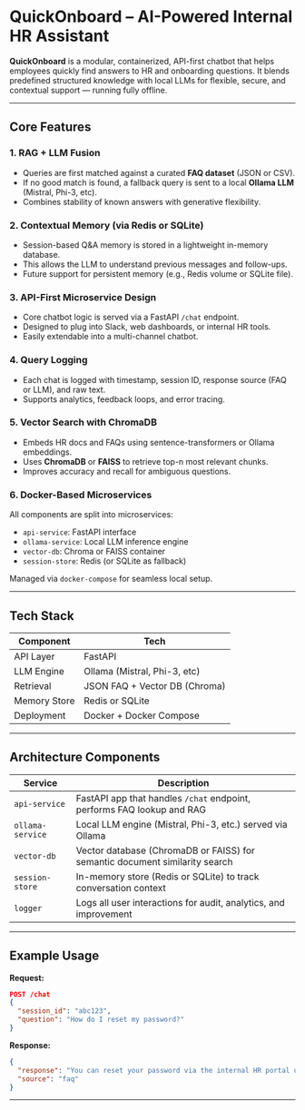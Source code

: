 # QuickOnboard – AI-Powered Internal HR Assistant

**QuickOnboard** is a modular, containerized, API-first chatbot that helps employees quickly find answers to HR and onboarding questions. It blends predefined structured knowledge with local LLMs for flexible, secure, and contextual support — running fully offline.

---

## Core Features

### 1. RAG + LLM Fusion

- Queries are first matched against a curated **FAQ dataset** (JSON or CSV).
- If no good match is found, a fallback query is sent to a local **Ollama LLM** (Mistral, Phi-3, etc).
- Combines stability of known answers with generative flexibility.

### 2. Contextual Memory (via Redis or SQLite)

- Session-based Q&A memory is stored in a lightweight in-memory database.
- This allows the LLM to understand previous messages and follow-ups.
- Future support for persistent memory (e.g., Redis volume or SQLite file).

### 3. API-First Microservice Design

- Core chatbot logic is served via a FastAPI `/chat` endpoint.
- Designed to plug into Slack, web dashboards, or internal HR tools.
- Easily extendable into a multi-channel chatbot.

### 4. Query Logging

- Each chat is logged with timestamp, session ID, response source (FAQ or LLM), and raw text.
- Supports analytics, feedback loops, and error tracing.

### 5. Vector Search with ChromaDB

- Embeds HR docs and FAQs using sentence-transformers or Ollama embeddings.
- Uses **ChromaDB** or **FAISS** to retrieve top-n most relevant chunks.
- Improves accuracy and recall for ambiguous questions.

### 6. Docker-Based Microservices

All components are split into microservices:

- `api-service`: FastAPI interface
- `ollama-service`: Local LLM inference engine
- `vector-db`: Chroma or FAISS container
- `session-store`: Redis (or SQLite as fallback)

Managed via `docker-compose` for seamless local setup.

---

## Tech Stack

| Component    | Tech                          |
| ------------ | ----------------------------- |
| API Layer    | FastAPI                       |
| LLM Engine   | Ollama (Mistral, Phi-3, etc)  |
| Retrieval    | JSON FAQ + Vector DB (Chroma) |
| Memory Store | Redis or SQLite               |
| Deployment   | Docker + Docker Compose       |

---

## Architecture Components

| Service          | Description                                                                 |
| ---------------- | --------------------------------------------------------------------------- |
| `api-service`    | FastAPI app that handles `/chat` endpoint, performs FAQ lookup and RAG      |
| `ollama-service` | Local LLM engine (Mistral, Phi-3, etc.) served via Ollama                   |
| `vector-db`      | Vector database (ChromaDB or FAISS) for semantic document similarity search |
| `session-store`  | In-memory store (Redis or SQLite) to track conversation context             |
| `logger`         | Logs all user interactions for audit, analytics, and improvement            |


---

## Example Usage

**Request:**

```json
POST /chat
{
  "session_id": "abc123",
  "question": "How do I reset my password?"
}
```

**Response:**

```json
{
  "response": "You can reset your password via the internal HR portal under Account Settings.",
  "source": "faq"
}
```

---

<!-- ## Author

**Faris Muhović**  
Building AI & web systems with real-world value. -->

<!-- Portfolio: https://farismuhovic.com (coming soon) -->
